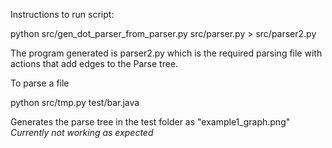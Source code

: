 Instructions to run script:

python src/gen_dot_parser_from_parser.py src/parser.py > src/parser2.py

The program generated is parser2.py which is the required parsing file with actions that add edges to the Parse tree.

To parse a file

python src/tmp.py test/bar.java

Generates the parse tree in the test folder as "example1_graph.png"
*Currently not working as expected*
